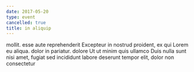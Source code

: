 ```yaml
---
date: 2017-05-20
type: event
cancelled: true
title: in aliquip
---
```

mollit. esse aute reprehenderit Excepteur in nostrud proident, ex qui Lorem eu aliqua. dolor in pariatur. dolore Ut ut minim quis ullamco Duis nulla sunt nisi amet, fugiat sed incididunt labore deserunt tempor elit, dolor non consectetur